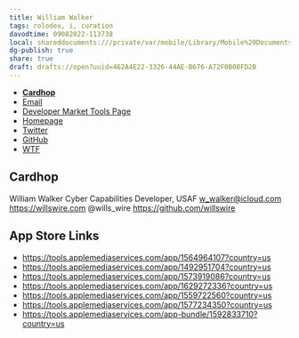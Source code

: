 ```yaml
---
title: William Walker
tags: rolodex, i, curation
davodtime: 09082022-113738
local: shareddocuments:///private/var/mobile/Library/Mobile%20Documents/iCloud~md~obsidian/Documents/OBSHIDDIAN/drafts/462A4E22-3326-44AE-B676-A72F0B08FD2B.md
dg-publish: true
share: true
draft: drafts://open?uuid=462A4E22-3326-44AE-B676-A72F0B08FD2B
---
```


- [**Cardhop**](x-cardhop://show?id=contact:60DFF39B-2567-480B-A4DA-B861A2B0D08B&contact=William%20Walker)
- [Email](mailto:w_walker@icloud.com)
- [Developer Market Tools Page](https://apps.apple.com/us/developer/william-walker/id1492951703)
- [Homepage](https://willswire.com)
- [Twitter](https://twitter.com/wills_wire)
- [GitHub](https://github.com/willswire)
- [WTF](https://davidblue.wtf/drafts/462A4E22-3326-44AE-B676-A72F0B08FD2B.html)

## Cardhop

William Walker
Cyber Capabilities Developer, USAF
w_walker@icloud.com
https://willswire.com
@wills_wire
https://github.com/willswire

## App Store Links

- https://tools.applemediaservices.com/app/1564964107?country=us
- https://tools.applemediaservices.com/app/1492951704?country=us
- https://tools.applemediaservices.com/app/1573919086?country=us
- https://tools.applemediaservices.com/app/1629272336?country=us
- https://tools.applemediaservices.com/app/1559722560?country=us
- https://tools.applemediaservices.com/app/1577234350?country=us
- https://tools.applemediaservices.com/app-bundle/1592833710?country=us